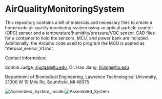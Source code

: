 # AirQualityMonitoringSystem
This repository contains a bill of materials and necessary files to create a homemade air quality monitoring system using an optical particle counter (OPC) sensor and a temperature/humidity/pressure/VOC sensor. CAD files for a container to hold the sensors, MCU, and power bank are included. Additionally, the Arduino code used to program the MCU is posted as "Aerosol_sensor_V1.ino".

Contact Information:

Sophia Judge, sjudge@ltu.edu,
Dr. Hao Jiang, hjiang@ltu.edu

Department of Biomedical Engineering, Lawrence Technological University, 21000 W 10 Mile Rd, Southfield, MI 48075

![Assembled_System_Inside](https://github.com/sophiajudge/AirQualityMonitoringSystem/assets/112101881/0cff412f-5c91-467a-bc43-3d287f3fc18c)
![Assembled_System](https://github.com/sophiajudge/AirQualityMonitoringSystem/assets/112101881/ff4fc6b5-cf20-48b7-a64d-2265e7a487ad)

